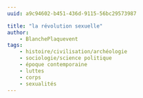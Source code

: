 ```yaml
---
uuid: a9c94602-b451-436d-9115-56bc29573987

title: "la révolution sexuelle"
author: 
    - BlanchePlaquevent
tags:
    - histoire/civilisation/archéologie
    - sociologie/science politique
    - époque contemporaine
    - luttes
    - corps
    - sexualités
---
```

